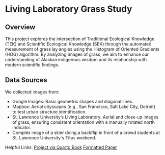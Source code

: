# Living Laboratory Grass Study
## Overview
This project explores the intersection of Traditional Ecological Knowledge (TEK) and Scientific Ecological Knowledge (SEK) through the automated measurement of grass lay angles using the Histogram of Oriented Gradients (HOG) algorithm. By analyzing images of grass, we aim to enhance our understanding of Alaskan indigenous wisdom and its relationship with modern scientific findings.

## Data Sources
We collected images from:

* Google Images: Basic geometric shapes and diagonal lines.
* Mapbox: Aerial cityscapes (e.g., San Francisco, Salt Lake City, Detroit) to test urban structure identification.
* St. Lawrence University’s Living Laboratory: Aerial and close-up images of grass, ensuring consistent orientation with a manually rotated north indicator.
* Complex image of a skier doing a backflip in front of a crowd students at St. Lawrence University's Titus weekend.

Helpful Links:
[Project via Quarto Book](https://bennysun1.github.io/LivingLabsGrassStudy/)
[Formatted Paper](https://github.com/bennysun1/LivingLabsGrassStudy/blob/main/docs/living_labs_grass_study_formatted.pdf)